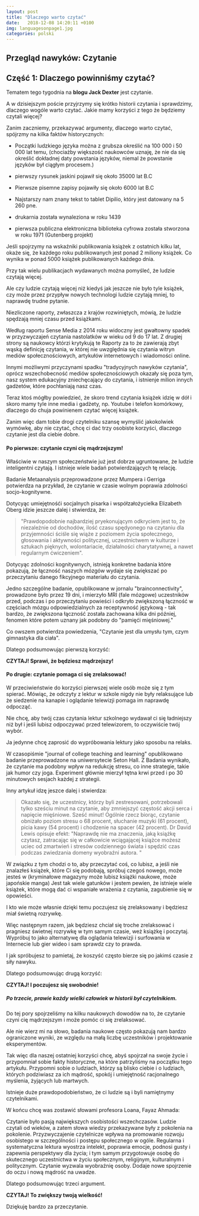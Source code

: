 ```yaml
---
layout: post
title: "Dlaczego warto czytać"
date:   2018-12-08 14:20:11 +0100
img: languagesonpage1.jpg
categories: polski
---
```


## Przegląd nawyków: Czytanie
## Część 1: Dlaczego powinniśmy czytać?


Tematem tego tygodnia na **blogu Jack Dexter** jest czytanie.

A w dzisiejszym poście przyjrzymy się krótko historii czytania i sprawdzimy, dlaczego wogóle warto czytać. Jakie mamy korzyści z tego że będziemy czytali więcej?


Zanim zaczniemy, przekazywać argumenty, dlaczego warto czytać, spójrzmy na kilka faktów historycznych:


* Początki ludzkiego języka można z grubsza określić na 100 000 i 50 000 lat temu, (chociażby większość naukowców uznaję, że nie da się określić dokładnej daty powstania języków, niemal że powstanie języków był ciągłym procesem.)


* pierwszy rysunek jaskini pojawił się około 35000 lat B.C

* Pierwsze pisemne zapisy pojawiły się około 6000 lat B.C

* Najstarszy nam znany tekst to tablet Dipilio, który jest datowany na 5 260 pne.

* drukarnia została wynaleziona w roku 1439

* pierwsza publiczna elektroniczna biblioteka cyfrowa została stworzona w roku 1971 (Gutenberg projekt)


Jeśli spojrzymy na wskaźniki publikowania książek z ostatnich kilku lat, okaże się, że każdego roku publikowanych jest ponad 2 miliony książek. Co wynika w ponad 5000 książek publikowanych każdego dnia.

Przy tak wielu publikacjach wydawanych można pomyśleć, że ludzie czytają więcej.

Ale czy ludzie czytają więcej niż kiedyś jak jeszcze nie było tyle książek, czy może przez przypływ nowych technologi ludzie czytają mniej, to naprawdę trudne pytanie.

Niezliczone raporty, zwłaszcza z krajów rozwiniętych, mówią, że ludzie spędzają mniej czasu przed książkami.

Według raportu Sense Media z 2014 roku widoczny jest gwałtowny spadek w przyzwyczajeń czytania nastolatków w wieku od 9 do 17 lat.
Z drugiej strony są naukowcy którzi krytykują te
Raporty za to że zawierają zbyt wąską definicję czytania, w której nie uwzględnia się czytania witryn mediów społecznościowych, artykułów internetowych i wiadomości online.

Innymi możliwymi przyczynami spadku "tradycyjnych nawyków czytania", oprócz wszechobecność mediów społecznościowych okazały się poza tym, nasz system edukacyjny zniechęcający do czytania, i istnienje milion innych gadżetów, które pochłaniają nasz czas.

Teraz ktoś mógłby powiedzieć, że skoro trend czytania książek idzię w dół i skoro mamy tyle inne media i gadżety, np. Youtube i telefon komórkowy, dlaczego do chuja powinienem czytać więcej książek.




Zanim więc dam tobie drogi czytelniku szansę wymyślić jakokolwiek wymówkę, aby nie czytać, chcę ci dać trzy osobiste korzyści, dlaczego czytanie jest dla ciebie dobre.





#### Po pierwsze: czytanie czyni cię mądrzejszym!


Właściwie w naszym społeczeństwie już jest dobrze ugruntowane, że ludzie inteligentni czytają. I istnieje wiele badań potwierdzających tę relację.

Badanie Metaanalysis przeprowadzone przez Mumpera i Gerriga potwierdza na przykład, że ​​czytanie w czasie wolnym poprawia zdolności socjo-kognitywne.


Dotycyąc umiejętnośći socjalnych pisarka i współzałożycielka Elizabeth Oberg idzie jeszcze dalej i stwierdza, że:
> "Prawdopodobnie najbardziej pryekonującym odkryciem
> jest to, że niezależnie od dochodów, ilość czasu spędyonego na czytaniu
>  dla przyjemności ściśle się wiąże z poziomem życia
> społecznego, głosowania i aktywności politycznej,
> uczestnictwem w kulturze i sztukach pięknych,
> wolontariacie, działalności charytatywnej, a nawet
> regularnym ćwiczeniem".

Dotycyąc zdolności kognitywnych, istnieją konkretne badania które pokazują, że łączność naszych mózgów wydaje się zwiększać po przeczytaniu danego fikcyjnego materiału do czytania.


Jedno szczególne badanie, opublikowane w jornalu "brainconnectivity", prowadzone było przez 19 dni, i mierzyło MRI (fale mózgowe) uczestników przed, podczas i po przeczytaniu powieści i odkryło zwiększoną łączność w częściach mózgu odpowiedzialnych za receptywność językową - tak bardzo, że zwiększona łączność została zachowana kilka dni później, fenomen które potem uznany jak podobny do "pamięći mięśniowej."

Co owszem potwierdza powiedzenia, "Czytanie jest dla umysłu tym, czym gimnastyka dla ciała".

Dlatego podsumowując pierwszą korzyść:

**CZYTAJ! Sprawi, że będziesz mądrzejszy!**




#### Po drugie: czytanie pomaga ci się zrelaksować!

W przeciwieństwie do korzyści pierwszej wiele osób może się z tym spierać. Mówiąc, że odczyty z lektur w szkole nigdy nie były relaksujące lub że siedzenie na kanapie i oglądanie telewizji pomaga im naprawdę odpocząć.

Nie chcę, aby twój czas czytania lektur szkolnego wydawał ci się ładniejszy niż był i jeśli lubisz odpoczywać przed telewizorem, to oczywiście twój wybór.

Ja jedynne chcę zaprosić do wypróbowania lektury jako sposobu na relaks.

W czasopiśmie "journal of college teaching and learning" opublikowano badanie przeprowadzone na uniwersytecie Seton Hall. Z Badania wynikało, że czytanie ma podobny wpływ na redukcję stresu, co inne strategie, takie jak humor czy joga. Experiment głównie mierzył tętna krwi przed i po 30 minutowych sesjach każdej z strategii.





Inny artykuł idzę jeszce dalej  i stwierdza:
> Okazało się, że uczestnicy, którzy byli zestresowani, potrzebowali tylko
> sześciu minut na czytanie, aby zmniejszyć częstość akcji serca i napięcie mięśniowe. Sześć minut! Ogólnie rzecz biorąc, czytanie obniżało poziom stresu o 68 procent,
> słuchanie muzyki (61 procent), picia kawy (54 procent) i chodzenie na spacer (42 procent). Dr David Lewis opisuje efekt:
"Naprawdę nie ma znaczenia, jaką książkę czytasz, zatracając się w całkowicie wciągającej książce
możesz uciec od zmartwień i stresów codziennego świata i spędzić czas podczas zwiedzania domeny wyobraźni autora. "

W związku z tym chodzi o to, aby przeczytać coś, co lubisz, a jeśli nie znalazłeś książek, które Ci się podobają, spróbuj czegoś nowego, może jesteś w (kryminałowe magazyny może lubisz książki naukowe, może japońskie manga) Jest tak wiele gatunków i jestem pewien, że istnieje wiele książek, które mogą dać ci wspaniałe wrażenia z czytania, zagubienie się w opowieści.

I kto wie może własnie dzięki temu poczujesz się zrelaksowany i będziesz miał świetną rozrywkę.

Więc następnym razem, jak będziesz chciał się troche zrelaksować i pragniesz świetnej rozrywkę w tym samym czasie, weż książkę i poczytaj. Wypróbuj to jako alternatywę dla oglądania telewizji i surfowania w Internecie lub gier wideo i sam sprawdz czy to prawda.

I jak spróbujesz to pamietaj, że koszyść często bierze się po jakimś czasie z siły nawyku.


Dlatego podsumowując drugą korzyść:

**CZYTAJ! I poczujesz się swobodnie!**





##### Po trzecie, prawie każdy wielki człowiek w historii był czytelnikiem.

Do tej pory spojrzeliśmy na kilku naukowych dowodów na to, że czytanie czyni cię mądrzejszym i może pomóc ci się zrelaksować.

Ale nie wierz mi na słowo, badania naukowe często pokazują nam bardzo ograniczone wyniki, ze względu na małą liczbę uczestników i projektowanie eksperymentów.

Tak więc dla naszej ostatniej korzyści chcę, abyś spojrzał na swoje życie i przypomniał sobie fakty historyczne, na które patrzyliśmy na początku tego artykułu.
Przypomni sobie o ludziach, którzy są blisko ciebie i o ludziach, których podziwiasz za ich mądrość, spokój i umiejętność racjonalnego myślenia, żyjących lub martwych.

Istnieje duże prawdopodobieństwo, że ci ludzie są i byli namiętnymy czytelnikami.

W końcu chcę was zostawić słowami profesora Loana, Fayaz Ahmada:

Czytanie było pasją największych osobistości wszechczasów. Ludzie czytali od wieków, a zatem słowa wiedzy przekazywane były z pokolenia na pokolenie. Przyzwyczajenie czytelnicze wpływa na promowanie rozwoju osobistego w szczególności i postępu społecznego w ogóle. Regularna i systematyczna lektura wyostrza intelekt, poprawia emocje, podnosi gusty i zapewnia perspektywy dla życia; i tym samym przygotowuje osobę do skutecznego uczestnictwa w życiu społecznym, religijnym, kulturalnym i politycznym. Czytanie wyzwala wyobraźnię osoby. Dodaje nowe spojrzenie do oczu i nową mądrość na uwadze.



Dlatego podsumowując trzeci argument.

**CZYTAJ! To zwiększy twoją wielkość!**




Dziękuję bardzo za przeczytanie.
